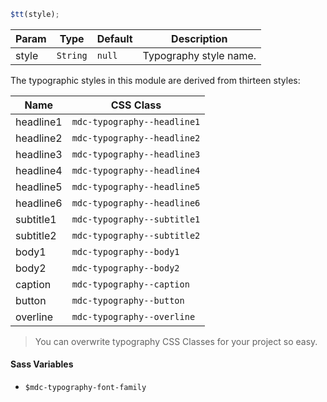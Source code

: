 ```js
$tt(style);
```

| Param | Type     | Default | Description            |
| ----- | -------- | ------- | ---------------------- |
| style | `String` | `null`  | Typography style name. |

The typographic styles in this module are derived from thirteen styles:

| Name      | CSS Class                   |
| --------- | --------------------------- |
| headline1 | `mdc-typography--headline1` |
| headline2 | `mdc-typography--headline2` |
| headline3 | `mdc-typography--headline3` |
| headline4 | `mdc-typography--headline4` |
| headline5 | `mdc-typography--headline5` |
| headline6 | `mdc-typography--headline6` |
| subtitle1 | `mdc-typography--subtitle1` |
| subtitle2 | `mdc-typography--subtitle2` |
| body1     | `mdc-typography--body1`     |
| body2     | `mdc-typography--body2`     |
| caption   | `mdc-typography--caption`   |
| button    | `mdc-typography--button`    |
| overline  | `mdc-typography--overline`  |

> You can overwrite typography CSS Classes for your project so easy.

#### Sass Variables

- `$mdc-typography-font-family`
